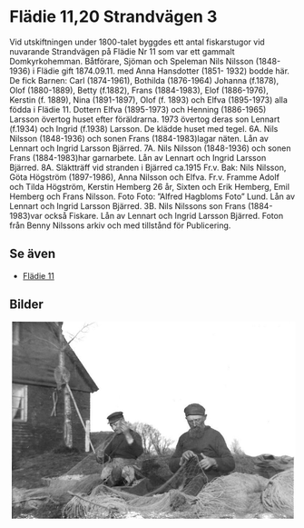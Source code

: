 # Flädie 11,20 Strandvägen 3

Vid utskiftningen under 1800-talet byggdes ett antal fiskarstugor vid nuvarande Strandvägen på Flädie Nr 11 som var ett gammalt Domkyrkohemman.
Båtförare, Sjöman och Speleman Nils Nilsson (1848-1936) i Flädie
gift 1874.09.11. med Anna Hansdotter (1851- 1932) bodde här.
De fick Barnen:
Carl (1874-1961), Bothilda (1876-1964) Johanna (f.1878), Olof (1880-1889), Betty (f.1882),
Frans (1884-1983), Elof (1886-1976), Kerstin (f. 1889), Nina (1891-1897), Olof (f. 1893)
och Elfva (1895-1973) alla födda i Flädie 11.
Dottern Elfva (1895-1973) och Henning (1886-1965) Larsson övertog huset efter föräldrarna.
1973 övertog deras son Lennart (f.1934) och Ingrid (f.1938) Larsson.
De klädde huset med tegel.
6A. Nils Nilsson (1848-1936) och sonen Frans (1884-1983)lagar näten.
Lån av Lennart och Ingrid Larsson Bjärred.
7A. Nils Nilsson (1848-1936) och sonen Frans (1884-1983)har garnarbete.
Lån av Lennart och Ingrid Larsson Bjärred.
8A. Släktträff vid stranden i Bjärred ca.1915
Fr.v. Bak: Nils Nilsson, Göta Högström (1897-1986), Anna Nilsson och Elfva.
Fr.v. Framme Adolf och Tilda Högström, Kerstin Hemberg 26 år,
Sixten och Erik Hemberg, Emil Hemberg och Frans Nilsson.
Foto Foto: ”Alfred Hagbloms Foto” Lund. Lån av Lennart och Ingrid Larsson Bjärred.
3B. Nils Nilssons son Frans (1884-1983)var också Fiskare.
Lån av Lennart och Ingrid Larsson Bjärred.
Foton från Benny Nilssons arkiv och med tillstånd för Publicering.

## Se även

* [Flädie 11](flädie%2011)

## Bilder

![Flädie 11,20 Strandvägen 3 001.jpg](images/flädie_11,20_strandvägen_3_001.jpg)
